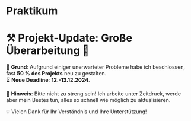 # Praktikum
# ⚒️ Projekt-Update: Große Überarbeitung 🚀

🔄 **Grund**: Aufgrund einiger unerwarteter Probleme habe ich beschlossen, fast **50 % des Projekts** neu zu gestalten.  
⏳ **Neue Deadline**: **12.-13.12.2024**.  

🙏 **Hinweis**: Bitte nicht zu streng sein! Ich arbeite unter Zeitdruck, werde aber mein Bestes tun, alles so schnell wie möglich zu aktualisieren.  

💡 Vielen Dank für Ihr Verständnis und Ihre Unterstützung!  
